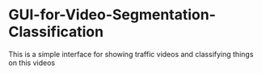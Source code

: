 # GUI-for-Video-Segmentation-Classification
This is a simple interface for showing traffic videos and classifying things on this videos
